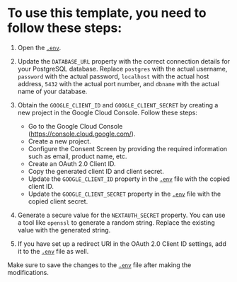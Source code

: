 # To use this template, you need to follow these steps:

1. Open the [`.env`](.env).

2. Update the `DATABASE_URL` property with the correct connection details for your PostgreSQL database. Replace `postgres` with the actual username, `password` with the actual password, `localhost` with the actual host address, `5432` with the actual port number, and `dbname` with the actual name of your database.

3. Obtain the `GOOGLE_CLIENT_ID` and `GOOGLE_CLIENT_SECRET` by creating a new project in the Google Cloud Console. Follow these steps:

   - Go to the Google Cloud Console (https://console.cloud.google.com/).
   - Create a new project.
   - Configure the Consent Screen by providing the required information such as email, product name, etc.
   - Create an OAuth 2.0 Client ID.
   - Copy the generated client ID and client secret.
   - Update the `GOOGLE_CLIENT_ID` property in the [`.env`](.env) file with the copied client ID.
   - Update the `GOOGLE_CLIENT_SECRET` property in the [`.env`](.env) file with the copied client secret.

4. Generate a secure value for the `NEXTAUTH_SECRET` property. You can use a tool like `openssl` to generate a random string. Replace the existing value with the generated string.

5. If you have set up a redirect URI in the OAuth 2.0 Client ID settings, add it to the [`.env`](.env) file as well.

Make sure to save the changes to the [`.env`](.env) file after making the modifications.
